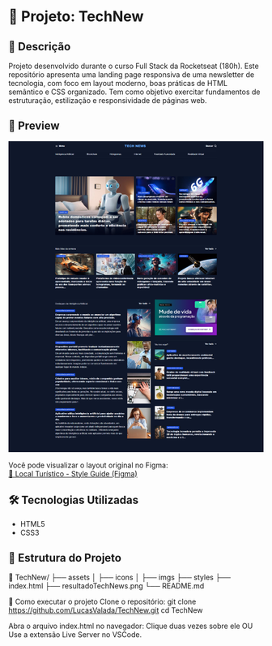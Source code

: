 # 📰 Projeto: TechNew

## 🚀 Descrição

Projeto desenvolvido durante o curso Full Stack da Rocketseat (180h).
Este repositório apresenta uma landing page responsiva de uma newsletter de tecnologia, com foco em layout moderno, boas práticas de HTML semântico e CSS organizado.
Tem como objetivo exercitar fundamentos de estruturação, estilização e responsividade de páginas web.

## 📸 Preview

![TechNew - Full Stack Rocketseat](./resultadoTechNews.png)

Você pode visualizar o layout original no Figma:  
[🔗 Local Turístico - Style Guide (Figma)](https://www.figma.com/community/file/1384542229391733447/local-turistico)

## 🛠️ Tecnologias Utilizadas

- HTML5
- CSS3

## 📂 Estrutura do Projeto

📁 TechNew/
├── assets
│ ├── icons
│ ├── imgs
├── styles
├── index.html
├── resultadoTechNews.png
└── README.md

🧪 Como executar o projeto
Clone o repositório:
git clone https://github.com/LucasValada/TechNew.git
cd TechNew

Abra o arquivo index.html no navegador:
Clique duas vezes sobre ele OU
Use a extensão Live Server no VSCode.

